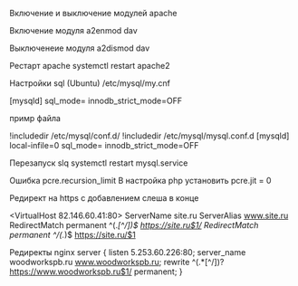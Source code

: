 Включение и выключение модулей apache

Включение модуля
a2enmod dav

Выключенеие модуля
a2dismod dav

Рестарт apache
systemctl restart apache2

Настройки sql (Ubuntu)
/etc/mysql/my.cnf

[mysqld]
sql_mode=
innodb_strict_mode=OFF

примр файла

!includedir /etc/mysql/conf.d/
!includedir /etc/mysql/mysql.conf.d
[mysqld]
local-infile=0
sql_mode=
innodb_strict_mode=OFF



Перезапуск slq
systemctl restart mysql.service

Ошибка pcre.recursion_limit
В настройка php установить
pcre.jit = 0

Редирект на https
с добавлением слеша в конце

<VirtualHost 82.146.60.41:80>
	ServerName site.ru
	ServerAlias www.site.ru
	RedirectMatch permanent ^(.*[^\/])$ https://site.ru$1/
	RedirectMatch permanent ^/(.*)$ https://site.ru/$1
</VirtualHost>

Редиректы nginx
server {
	listen 5.253.60.226:80;
	server_name woodworkspb.ru www.woodworkspb.ru;
	rewrite ^(.*[^\/])? https://www.woodworkspb.ru$1/ permanent;
}
